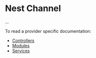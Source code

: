 # Nest Channel

...

To read a provider specific documentation:

- [Controllers](/docs/channels/nest/controllers)
- [Modules](/docs/channels/nest/modules)
- [Services](/docs/channels/nest/services)
